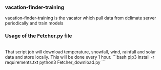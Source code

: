 ### vacation-finder-training

vacation-finder-training is the vacator which pull data from dclimate server periodically and train models

### Usage of the Fetcher.py file
<br>
That script job will download temperature, snowfall, wind, rainfall and solar data and store locally.
This will be done every 1 hour.
```bash
pip3 install -r requirements.txt
python3 Fetcher_download.py
```

